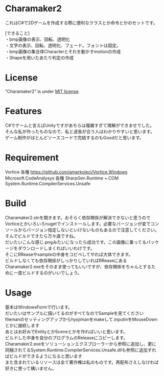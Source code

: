 # Charamaker2

これはC#で2Dゲームを作成する際に便利なクラスとか命令とかのセットです。

[できること]<br>
・bmp画像の表示、回転、透明化<br>
・文字の表示、回転、透明化、フェード。フォントは固定。<br>
・bmp画像の集合体Characterとそれを動かすmotionの作成<br>
・Shapeを用いたあたり判定の作成<br>

# License
 
"Charamaker2" is under [MIT license](https://en.wikipedia.org/wiki/MIT_License).
# Features
C#でゲームと言えばUnityですがあちらは複雑すぎて理解ができませでした。<br>
そんな私が作ったものなので、私と波長が合う人はわかりやすいと思います。<br>
ゲーム制作がほとんどソースコードで完結するのもGoodだと思います。

# Requirement
Vortice 各種
https://github.com/amerkoleci/Vortice.Windows
Microsoft.CodeAnalysys 各種
SharpGen.Runtime +.COM
System.Runtime.CompilerServices.Unsafe 


# Build

Charamaker2.slnを開きます。おそらく依存関係が解決できないと思うのでVorticeとかいろいろnugetでインストールします。必要なバージョンが変でコンソールからバージョン指定しないといけないものもあるので注意してください。そんでビルドできたら万々歳ですね。<br>
だいたいこんな感じ.pngみたいになったら成功です。この画像に乗ってるパッケージをダウンロードしまくればいいわけです。<br>そこにRReaseやsampleの中身をコピペしてやれば大体できます。<br>
ビルドしなくても依存関係がしっかりしていればRReaseにあるCharamaker2.exeをそのまま使ってもいいですが、依存関係をちゃんとするために一度ビルドするのがいいでしょう。


# Usage

基本はWindowsFormで行います。<br>
だいたいはサンプルに描いてるのがすべてなのでSampleを見てください<br>
filemanのセッティングアップからhyojimanをmakeして.inputinをMouseDownとかに接続します<br>
あとはお好みでEntityとかSceneとかを作ればいいと思います。<br>
ビルドした中身を自分のプログラムのReleaseにコピーします。<br>
Charamaker2.exeをソリューションエクスプローラーから参照に追加し、更に同梱されてるSystem.Runtime.CompilerServices.Unsafe.dllも参照に追加すればビルドができるようになると思います<br>
また含まれているリソースは全て著作権は私のものです。再配布さえしなければ好きに使って構いません。
